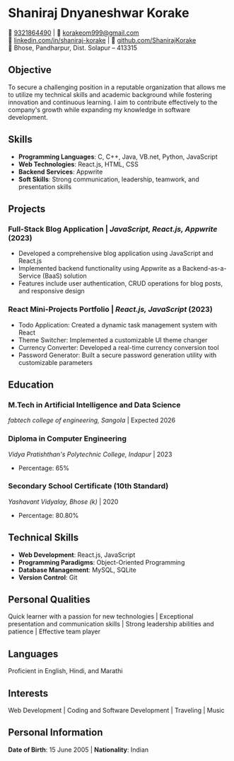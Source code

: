 # Shaniraj Dnyaneshwar Korake

📱 [9321864490](tel:9321864490) | 📧 [korakeom999@gmail.com](mailto:korakeom999@gmail.com)  
🔗 [linkedin.com/in/shaniraj-korake](https://www.linkedin.com/in/shaniraj-korake/) | 🐙 [github.com/ShanirajKorake](https://github.com/ShanirajKorake)  
📍 Bhose, Pandharpur, Dist. Solapur – 413315

## Objective

To secure a challenging position in a reputable organization that allows me to utilize my technical skills and academic background while fostering innovation and continuous learning. I aim to contribute effectively to the company's growth while expanding my knowledge in software development.

## Skills

- **Programming Languages**: C, C++, Java, VB.net, Python, JavaScript
- **Web Technologies**: React.js, HTML, CSS
- **Backend Services**: Appwrite
- **Soft Skills**: Strong communication, leadership, teamwork, and presentation skills

## Projects

### Full-Stack Blog Application | *JavaScript, React.js, Appwrite* (2023)
- Developed a comprehensive blog application using JavaScript and React.js
- Implemented backend functionality using Appwrite as a Backend-as-a-Service (BaaS) solution
- Features include user authentication, CRUD operations for blog posts, and responsive design

### React Mini-Projects Portfolio | *React.js, JavaScript* (2023)
- Todo Application: Created a dynamic task management system with React
- Theme Switcher: Implemented a customizable UI theme changer
- Currency Converter: Developed a real-time currency conversion tool
- Password Generator: Built a secure password generation utility with customizable parameters

## Education

### M.Tech in Artificial Intelligence and Data Science
*fabtech college of engineering, Sangola* | Expected 2026

### Diploma in Computer Engineering
*Vidya Pratishthan's Polytechnic College, Indapur* | 2023
- Percentage: 65%

### Secondary School Certificate (10th Standard)
*Yashavant Vidyalay, Bhose (k)* | 2020
- Percentage: 80.80%

## Technical Skills

- **Web Development**: React.js, JavaScript
- **Programming Paradigms**: Object-Oriented Programming
- **Database Management**: MySQL, SQLite
- **Version Control**: Git

## Personal Qualities

Quick learner with a passion for new technologies | Exceptional presentation and communication skills | Strong leadership abilities and patience | Effective team player

## Languages

Proficient in English, Hindi, and Marathi

## Interests

Web Development | Coding and Software Development | Traveling | Music

## Personal Information

**Date of Birth**: 15 June 2005 | **Nationality**: Indian
